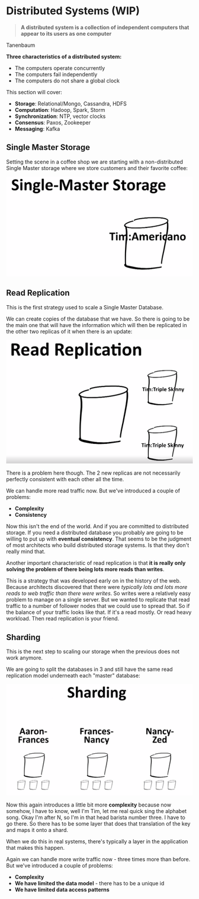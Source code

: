 # Distributed Systems (WIP)

> **A distributed system is a collection of independent computers that appear to its users as one computer**

Tanenbaum

**Three characteristics of a distributed system:**

- The computers operate concurrently
- The computers fail independently
- The computers do not share a global clock

This section will cover:

- **Storage**: Relational/Mongo, Cassandra, HDFS
- **Computation**: Hadoop, Spark, Storm
- **Synchronization**: NTP, vector clocks
- **Consensus**: Paxos, Zookeeper
- **Messaging**: Kafka

## Single Master Storage

Setting the scene in a coffee shop we are starting with a non-distributed Single Master storage where we store customers and their favorite coffee:

![distributed-systems-theory-1](resources/distributed-systems-theory-1.png)

## Read Replication

This is the first strategy used to scale a Single Master Database.

We can create copies of the database that we have. So there is going to be the main one that will have the information which will then be replicated in the other two replicas of it when there is an update:

![distributed-systems-theory-2](resources/distributed-systems-theory-2.png)

There is a problem here though. The 2 new replicas are not necessarily perfectly consistent with each other all the time.

We can handle more read traffic now. But we've introduced a couple of problems:

- **Complexity**
- **Consistency**

Now this isn't the end of the world. And if you are committed to distributed storage. If you need a distributed database you probably are going to be willing to put up with **eventual consistency**. That seems to be the judgment of most architects who build distributed storage systems. Is that they don't really mind that.

Another important characteristic of read replication is that **it is really only solving the problem of there being lots more reads than writes**.

This is a strategy that was developed early on in the history of the web. Because architects discovered that there were _typically lots and lots more reads to web traffic than there were writes_. So writes were a relatively easy problem to manage on a single server. But we wanted to replicate that read traffic to a number of follower nodes that we could use to spread that. So if the balance of your traffic looks like that. If it's a read mostly. Or read heavy workload. Then read replication is your friend.

## Sharding

This is the next step to scaling our storage when the previous does not work anymore.

We are going to split the databases in 3 and still have the same read replication model underneath each "master" database:

![distributed-systems-theory-3](resources/distributed-systems-theory-3.png)

Now this again introduces a little bit more **complexity** because now somehow, I have to know, well I'm Tim, let me real quick sing the alphabet song. Okay I'm after N, so I'm in that head barista number three. I have to go there. So there has to be some layer that does that translation of the key and maps it onto a shard.

When we do this in real systems, there's typically a layer in the application that makes this happen.

Again we can handle more write traffic now - three times more than before. But we've introduced a couple of problems:

- **Complexity**
- **We have limited the data model** - there has to be a unique id
- **We have limited data access patterns**
